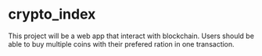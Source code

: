 # crypto_index

This project will be a web app that interact with blockchain.
Users should be able to buy multiple coins with their prefered ration in one transaction.
